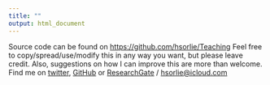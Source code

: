 ```yaml
---
title: ""
output: html_document
---
```

Source code can be found on https://github.com/hsorlie/Teaching Feel free to copy/spread/use/modify this in any way you want, but please leave credit. Also, suggestions on how I can improve this are more than welcome. Find me on [twitter](https://twitter.com/hsorlie), [GitHub](https://github.com/hsorlie/) or [ResearchGate](https://www.researchgate.net/profile/Henrik_Sorlie) / hsorlie@icloud.com